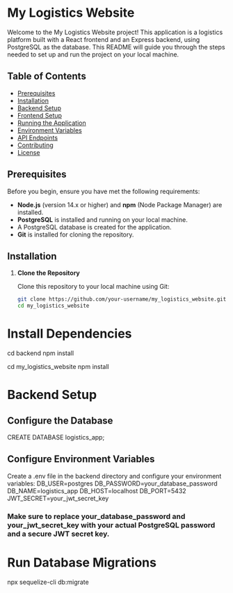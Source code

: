 # My Logistics Website

Welcome to the My Logistics Website project! This application is a logistics platform built with a React frontend and an Express backend, using PostgreSQL as the database. This README will guide you through the steps needed to set up and run the project on your local machine.

## Table of Contents

- [Prerequisites](#prerequisites)
- [Installation](#installation)
- [Backend Setup](#backend-setup)
- [Frontend Setup](#frontend-setup)
- [Running the Application](#running-the-application)
- [Environment Variables](#environment-variables)
- [API Endpoints](#api-endpoints)
- [Contributing](#contributing)
- [License](#license)

## Prerequisites

Before you begin, ensure you have met the following requirements:

- **Node.js** (version 14.x or higher) and **npm** (Node Package Manager) are installed.
- **PostgreSQL** is installed and running on your local machine.
- A PostgreSQL database is created for the application.
- **Git** is installed for cloning the repository.

## Installation

1. **Clone the Repository**

   Clone this repository to your local machine using Git:

   ```bash
   git clone https://github.com/your-username/my_logistics_website.git
   cd my_logistics_website

# Install Dependencies 
cd backend
npm install

cd my_logistics_website
npm install

# Backend Setup
## Configure the Database
CREATE DATABASE logistics_app;

## Configure Environment Variables
Create a .env file in the backend directory and configure your environment variables:
DB_USER=postgres
DB_PASSWORD=your_database_password
DB_NAME=logistics_app
DB_HOST=localhost
DB_PORT=5432
JWT_SECRET=your_jwt_secret_key

### Make sure to replace your_database_password and your_jwt_secret_key with your actual PostgreSQL password and a secure JWT secret key.

# Run Database Migrations
npx sequelize-cli db:migrate
